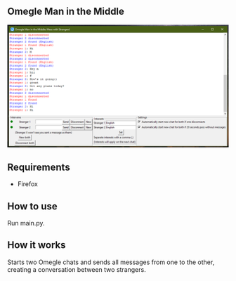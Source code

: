 ## Omegle Man in the Middle
![Screenshot](Preview.png)

## Requirements
- Firefox

## How to use
Run main.py.

## How it works
Starts two Omegle chats and sends all messages from one to the other, creating a conversation between two strangers.
